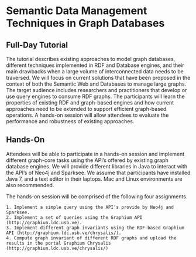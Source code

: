 Semantic Data Management Techniques in Graph Databases
======================================================

Full-Day Tutorial
-----------------

The tutorial describes existing approaches to model graph databases, different techniques implemented in RDF and Database engines, and their main drawbacks when a large volume of interconnected data needs to be traversed. We will focus on current solutions that have been proposed in the context of both the Semantic Web and Databases to manage large graphs. The target audience includes researchers and practitioners that develop or use query engines to consume RDF graphs. The participants will learn the properties of existing RDF and graph-based engines and how current approaches need to be extended to support  efficient graph-based  operations. A hands-on session will allow attendees to evaluate  the performance and robustness of existing approaches.

Hands-On
--------

Attendees will be able to participate in a hands-on session and implement different graph-core tasks using the API’s offered by existing graph database engines. We will provide different libraries in Java to interact with the API’s of Neo4j and Sparksee. We assume that participants have installed Java 7, and a text editor in their laptops. Mac and Linux environments are also recommended.     

The hands-on session will be comprised of the following four assignments.

	1. Implement a simple query using the API’s provide by Neo4j and Sparksee.
	2. Implement a set of queries using the Graphium API (http://graphium.ldc.usb.ve).
	3. Implement different graph invariants using the RDF-based Graphium API (http://graphium.ldc.usb.ve/chrysalis/). 
	4. Compute graph invariant of different RDF graphs and upload the results in the portal Graphium Chrysalis (http://graphium.ldc.usb.ve/chrysalis/)
